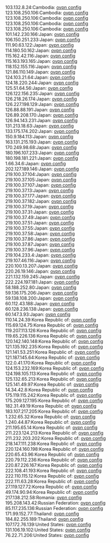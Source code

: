 103.132.8.24:Cambodia: [ovpn config](vpn/103_132_8_24.ovpn)  
123.108.250.106:Cambodia: [ovpn config](vpn/123_108_250_106.ovpn)  
123.108.250.106:Cambodia: [ovpn config](vpn/123_108_250_106.ovpn)  
123.108.250.106:Cambodia: [ovpn config](vpn/123_108_250_106.ovpn)  
123.108.250.106:Cambodia: [ovpn config](vpn/123_108_250_106.ovpn)  
101.142.230.166:Japan: [ovpn config](vpn/101_142_230_166.ovpn)  
106.150.251.233:Japan: [ovpn config](vpn/106_150_251_233.ovpn)  
111.90.63.122:Japan: [ovpn config](vpn/111_90_63_122.ovpn)  
114.180.50.162:Japan: [ovpn config](vpn/114_180_50_162.ovpn)  
115.162.42.116:Japan: [ovpn config](vpn/115_162_42_116.ovpn)  
115.163.193.165:Japan: [ovpn config](vpn/115_163_193_165.ovpn)  
118.152.155.116:Japan: [ovpn config](vpn/118_152_155_116.ovpn)  
121.86.110.149:Japan: [ovpn config](vpn/121_86_110_149.ovpn)  
124.103.21.64:Japan: [ovpn config](vpn/124_103_21_64.ovpn)  
124.18.220.244:Japan: [ovpn config](vpn/124_18_220_244.ovpn)  
125.51.64.56:Japan: [ovpn config](vpn/125_51_64_56.ovpn)  
126.122.156.235:Japan: [ovpn config](vpn/126_122_156_235.ovpn)  
126.218.26.174:Japan: [ovpn config](vpn/126_218_26_174.ovpn)  
126.227.198.129:Japan: [ovpn config](vpn/126_227_198_129.ovpn)  
126.88.88.191:Japan: [ovpn config](vpn/126_88_88_191.ovpn)  
126.89.208.170:Japan: [ovpn config](vpn/126_89_208_170.ovpn)  
126.94.143.231:Japan: [ovpn config](vpn/126_94_143_231.ovpn)  
131.213.18.63:Japan: [ovpn config](vpn/131_213_18_63.ovpn)  
133.175.174.202:Japan: [ovpn config](vpn/133_175_174_202.ovpn)  
150.9.184.113:Japan: [ovpn config](vpn/150_9_184_113.ovpn)  
163.131.215.193:Japan: [ovpn config](vpn/163_131_215_193.ovpn)  
170.249.98.68:Japan: [ovpn config](vpn/170_249_98_68.ovpn)  
180.196.107.233:Japan: [ovpn config](vpn/180_196_107_233.ovpn)  
180.198.181.221:Japan: [ovpn config](vpn/180_198_181_221.ovpn)  
1.66.34.6:Japan: [ovpn config](vpn/1_66_34_6.ovpn)  
202.127.189.146:Japan: [ovpn config](vpn/202_127_189_146.ovpn)  
219.100.37.104:Japan: [ovpn config](vpn/219_100_37_104.ovpn)  
219.100.37.105:Japan: [ovpn config](vpn/219_100_37_105.ovpn)  
219.100.37.107:Japan: [ovpn config](vpn/219_100_37_107.ovpn)  
219.100.37.13:Japan: [ovpn config](vpn/219_100_37_13.ovpn)  
219.100.37.177:Japan: [ovpn config](vpn/219_100_37_177.ovpn)  
219.100.37.182:Japan: [ovpn config](vpn/219_100_37_182.ovpn)  
219.100.37.19:Japan: [ovpn config](vpn/219_100_37_19.ovpn)  
219.100.37.31:Japan: [ovpn config](vpn/219_100_37_31.ovpn)  
219.100.37.49:Japan: [ovpn config](vpn/219_100_37_49.ovpn)  
219.100.37.51:Japan: [ovpn config](vpn/219_100_37_51.ovpn)  
219.100.37.55:Japan: [ovpn config](vpn/219_100_37_55.ovpn)  
219.100.37.58:Japan: [ovpn config](vpn/219_100_37_58.ovpn)  
219.100.37.86:Japan: [ovpn config](vpn/219_100_37_86.ovpn)  
219.100.37.87:Japan: [ovpn config](vpn/219_100_37_87.ovpn)  
219.100.37.96:Japan: [ovpn config](vpn/219_100_37_96.ovpn)  
219.104.233.4:Japan: [ovpn config](vpn/219_104_233_4.ovpn)  
219.107.46.116:Japan: [ovpn config](vpn/219_107_46_116.ovpn)  
220.100.13.207:Japan: [ovpn config](vpn/220_100_13_207.ovpn)  
220.26.19.146:Japan: [ovpn config](vpn/220_26_19_146.ovpn)  
221.132.159.245:Japan: [ovpn config](vpn/221_132_159_245.ovpn)  
222.224.197.181:Japan: [ovpn config](vpn/222_224_197_181.ovpn)  
58.188.252.80:Japan: [ovpn config](vpn/58_188_252_80.ovpn)  
59.136.175.206:Japan: [ovpn config](vpn/59_136_175_206.ovpn)  
59.138.108.200:Japan: [ovpn config](vpn/59_138_108_200.ovpn)  
60.112.43.188:Japan: [ovpn config](vpn/60_112_43_188.ovpn)  
60.128.236.138:Japan: [ovpn config](vpn/60_128_236_138.ovpn)  
60.147.3.93:Japan: [ovpn config](vpn/60_147_3_93.ovpn)  
110.14.24.39:Korea Republic of: [ovpn config](vpn/110_14_24_39.ovpn)  
115.69.124.75:Korea Republic of: [ovpn config](vpn/115_69_124_75.ovpn)  
119.207.113.126:Korea Republic of: [ovpn config](vpn/119_207_113_126.ovpn)  
119.65.226.136:Korea Republic of: [ovpn config](vpn/119_65_226_136.ovpn)  
120.142.140.148:Korea Republic of: [ovpn config](vpn/120_142_140_148.ovpn)  
121.135.192.235:Korea Republic of: [ovpn config](vpn/121_135_192_235.ovpn)  
121.141.53.251:Korea Republic of: [ovpn config](vpn/121_141_53_251.ovpn)  
121.187.145.64:Korea Republic of: [ovpn config](vpn/121_187_145_64.ovpn)  
122.0.41.170:Korea Republic of: [ovpn config](vpn/122_0_41_170.ovpn)  
124.153.232.169:Korea Republic of: [ovpn config](vpn/124_153_232_169.ovpn)  
124.198.105.113:Korea Republic of: [ovpn config](vpn/124_198_105_113.ovpn)  
125.132.65.213:Korea Republic of: [ovpn config](vpn/125_132_65_213.ovpn)  
125.141.49.97:Korea Republic of: [ovpn config](vpn/125_141_49_97.ovpn)  
14.34.42.8:Korea Republic of: [ovpn config](vpn/14_34_42_8.ovpn)  
175.119.115.242:Korea Republic of: [ovpn config](vpn/175_119_115_242.ovpn)  
175.209.127.195:Korea Republic of: [ovpn config](vpn/175_209_127_195.ovpn)  
182.31.49.19:Korea Republic of: [ovpn config](vpn/182_31_49_19.ovpn)  
183.107.217.205:Korea Republic of: [ovpn config](vpn/183_107_217_205.ovpn)  
1.232.65.32:Korea Republic of: [ovpn config](vpn/1_232_65_32.ovpn)  
1.240.44.87:Korea Republic of: [ovpn config](vpn/1_240_44_87.ovpn)  
211.195.65.14:Korea Republic of: [ovpn config](vpn/211_195_65_14.ovpn)  
211.223.124.213:Korea Republic of: [ovpn config](vpn/211_223_124_213.ovpn)  
211.232.203.202:Korea Republic of: [ovpn config](vpn/211_232_203_202.ovpn)  
218.147.111.238:Korea Republic of: [ovpn config](vpn/218_147_111_238.ovpn)  
220.124.160.198:Korea Republic of: [ovpn config](vpn/220_124_160_198.ovpn)  
220.65.43.96:Korea Republic of: [ovpn config](vpn/220_65_43_96.ovpn)  
220.79.112.236:Korea Republic of: [ovpn config](vpn/220_79_112_236.ovpn)  
220.87.226.167:Korea Republic of: [ovpn config](vpn/220_87_226_167.ovpn)  
222.108.41.193:Korea Republic of: [ovpn config](vpn/222_108_41_193.ovpn)  
222.110.115.12:Korea Republic of: [ovpn config](vpn/222_110_115_12.ovpn)  
222.111.63.28:Korea Republic of: [ovpn config](vpn/222_111_63_28.ovpn)  
27.119.127.72:Korea Republic of: [ovpn config](vpn/27_119_127_72.ovpn)  
49.174.90.94:Korea Republic of: [ovpn config](vpn/49_174_90_94.ovpn)  
217.138.212.58:Romania: [ovpn config](vpn/217_138_212_58.ovpn)  
195.208.143.42:Russian Federation: [ovpn config](vpn/195_208_143_42.ovpn)  
85.117.235.136:Russian Federation: [ovpn config](vpn/85_117_235_136.ovpn)  
171.99.152.77:Thailand: [ovpn config](vpn/171_99_152_77.ovpn)  
184.82.255.189:Thailand: [ovpn config](vpn/184_82_255_189.ovpn)  
107.172.76.139:United States: [ovpn config](vpn/107_172_76_139.ovpn)  
131.106.19.102:United States: [ovpn config](vpn/131_106_19_102.ovpn)  
76.22.71.206:United States: [ovpn config](vpn/76_22_71_206.ovpn)  
